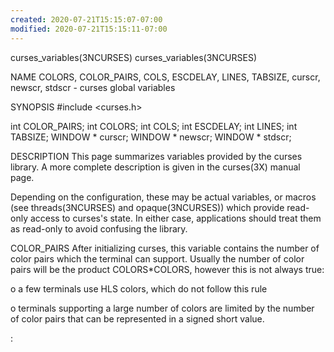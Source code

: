 ```yaml
---
created: 2020-07-21T15:15:07-07:00
modified: 2020-07-21T15:15:11-07:00
---
```


curses_variables(3NCURSES)   curses_variables(3NCURSES)



NAME
   COLORS, COLOR_PAIRS, COLS, ESCDELAY, LINES, TABSIZE,
   curscr, newscr, stdscr - curses global variables

SYNOPSIS
   #include <curses.h>

   int COLOR_PAIRS;
   int COLORS;
   int COLS;
   int ESCDELAY;
   int LINES;
   int TABSIZE;
   WINDOW * curscr;
   WINDOW * newscr;
   WINDOW * stdscr;

DESCRIPTION
   This page summarizes variables provided by the
   curses library.  A more complete description is
   given in the curses(3X) manual page.

   Depending on the configuration, these may be actual
   variables, or macros (see threads(3NCURSES) and
   opaque(3NCURSES)) which provide read-only access to
   curses's state.  In either case, applications should
   treat them as read-only to avoid confusing the
   library.

   COLOR_PAIRS
   After initializing curses, this variable contains
   the number of color pairs which the terminal can
   support.  Usually the number of color pairs will be
   the product COLORS*COLORS, however this is not
   always true:

   o   a few terminals use HLS colors, which do not
       follow this rule

   o   terminals supporting a large number of colors
       are limited by the number of color pairs that
       can be represented in a signed short value.

: